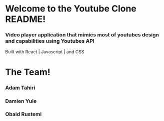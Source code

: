 # Welcome to the Youtube Clone README!

### Video player application that mimics most of youtubes design and capabilities using Youtubes API
Built with React | Javascript | and CSS

# The Team!
### Adam Tahiri
### Damien Yule
### Obaid Rustemi


